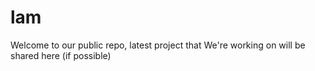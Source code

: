# lam
Welcome to our public repo, latest project that We're working on will be shared here (if possible)
